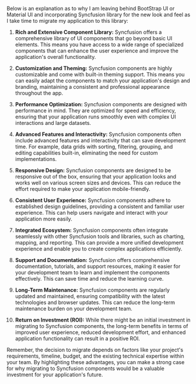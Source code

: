  Below is an explanation as to why I am leaving behind BootStrap UI or Material UI and incorporating Syncfusion library for the new look and feel as I take time to migrate my application to this library:

1. **Rich and Extensive Component Library:**
   Syncfusion offers a comprehensive library of UI components that go beyond basic UI elements. This means you have access to a wide range of specialized components that can enhance the user experience and improve the application's overall functionality.

2. **Customization and Theming:**
   Syncfusion components are highly customizable and come with built-in theming support. This means you can easily adapt the components to match your application's design and branding, maintaining a consistent and professional appearance throughout the app.

3. **Performance Optimization:**
   Syncfusion components are designed with performance in mind. They are optimized for speed and efficiency, ensuring that your application runs smoothly even with complex UI interactions and large datasets.

4. **Advanced Features and Interactivity:**
   Syncfusion components often include advanced features and interactivity that can save development time. For example, data grids with sorting, filtering, grouping, and editing capabilities built-in, eliminating the need for custom implementations.

5. **Responsive Design:**
   Syncfusion components are designed to be responsive out of the box, ensuring that your application looks and works well on various screen sizes and devices. This can reduce the effort required to make your application mobile-friendly.

6. **Consistent User Experience:**
   Syncfusion components adhere to established design guidelines, providing a consistent and familiar user experience. This can help users navigate and interact with your application more easily.

7. **Integrated Ecosystem:**
   Syncfusion components often integrate seamlessly with other Syncfusion tools and libraries, such as charting, mapping, and reporting. This can provide a more unified development experience and enable you to create complex applications efficiently.

8. **Support and Documentation:**
   Syncfusion offers comprehensive documentation, tutorials, and support resources, making it easier for your development team to learn and implement the components effectively. This can save time and reduce the learning curve.

9. **Long-Term Maintenance:**
   Syncfusion components are regularly updated and maintained, ensuring compatibility with the latest technologies and browser updates. This can reduce the long-term maintenance burden on your development team.

10. **Return on Investment (ROI):**
    While there might be an initial investment in migrating to Syncfusion components, the long-term benefits in terms of improved user experience, reduced development effort, and enhanced application functionality can result in a positive ROI.

Remember, the decision to migrate depends on factors like your project's requirements, timeline, budget, and the existing technical expertise within your team. By highlighting these advantages, you can make a strong case for why migrating to Syncfusion components would be a valuable investment for your application's future.